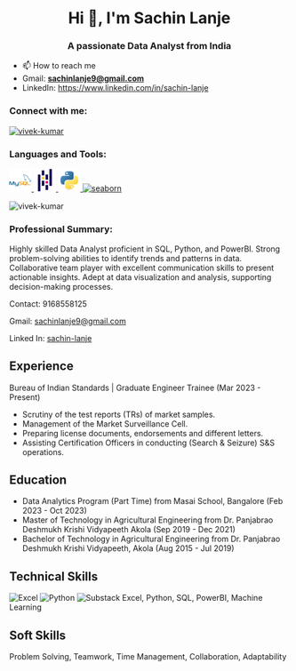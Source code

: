 <h1 align="center">Hi 👋, I'm Sachin Lanje</h1>
<h3 align="center">A passionate Data Analyst from India</h3>

- 📫 How to reach me
- Gmail: **sachinlanje9@gmail.com**
- LinkedIn: https://www.linkedin.com/in/sachin-lanje

<h3 align="left">Connect with me:</h3>
<p align="left">
<a href="https://linkedin.com/in/sachin-lanje" target="blank"><img align="center" src="https://raw.githubusercontent.com/rahuldkjain/github-profile-readme-generator/master/src/images/icons/Social/linked-in-alt.svg" alt="vivek-kumar" height="30" width="40" /></a>
</p>

<h3 align="left">Languages and Tools:</h3>
<p align="left"> <a href="https://www.mysql.com/" target="_blank" rel="noreferrer"> <img src="https://raw.githubusercontent.com/devicons/devicon/master/icons/mysql/mysql-original-wordmark.svg" alt="mysql" width="40" height="40"/> </a> <a href="https://pandas.pydata.org/" target="_blank" rel="noreferrer"> <img src="https://raw.githubusercontent.com/devicons/devicon/2ae2a900d2f041da66e950e4d48052658d850630/icons/pandas/pandas-original.svg" alt="pandas" width="40" height="40"/> </a> <a href="https://www.python.org" target="_blank" rel="noreferrer"> <img src="https://raw.githubusercontent.com/devicons/devicon/master/icons/python/python-original.svg" alt="python" width="40" height="40"/> </a> <a href="https://seaborn.pydata.org/" target="_blank" rel="noreferrer"> <img src="https://seaborn.pydata.org/_images/logo-mark-lightbg.svg" alt="seaborn" width="40" height="40"/> </a> </p>

<p><img align="center" src="https://github-readme-stats.vercel.app/api/top-langs?username=vivek-kumar&show_icons=true&locale=en&layout=compact" alt="vivek-kumar" /></p>







### Professional Summary: 
Highly skilled Data Analyst proficient in SQL, Python, and PowerBI. Strong problem-solving abilities to identify trends and patterns in data. Collaborative team player with excellent communication skills to present actionable insights. Adept at data visualization and analysis, supporting decision-making processes.

Contact: 9168558125

Gmail: sachinlanje9@gmail.com

Linked In: [sachin-lanje](https://www.linkedin.com/in/sachin-lanje/)

## Experience
Bureau of Indian Standards | Graduate Engineer Trainee
(Mar 2023 - Present)

* Scrutiny of the test reports (TRs) of market samples.
* Management of the Market Surveillance Cell.
* Preparing license documents, endorsements and different letters.
* Assisting Certification Officers in conducting (Search & Seizure) S&S operations.


## Education

* Data Analytics Program (Part Time) from Masai School, Bangalore (Feb 2023 - Oct 2023)
* Master of Technology in Agricultural Engineering from Dr. Panjabrao Deshmukh Krishi Vidyapeeth Akola (Sep 2019 - Dec 2021)
* Bachelor of Technology in Agricultural Engineering from Dr. Panjabrao Deshmukh Krishi Vidyapeeth, Akola (Aug 2015 - Jul 2019)

## Technical Skills
![Excel](https://img.shields.io/badge/Excel-FF5722?style=for-the-badge&logo=blogger&logoColor=white)
![Python](https://img.shields.io/badge/dev.to-0A0A0A?style=for-the-badge&logo=dev.to&logoColor=white)
![Substack](https://img.shields.io/badge/Substack-%23006f5c.svg?style=for-the-badge&logo=substack&logoColor=FF6719)
Excel, Python, SQL, PowerBI, Machine Learning

## Soft Skills
Problem Solving,
Teamwork,
Time Management,
Collaboration,
Adaptability
